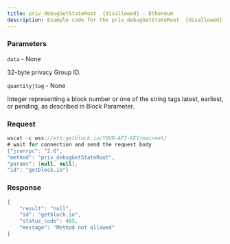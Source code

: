 ```yaml
---
title: priv_debugGetStateRoot  {disallowed} - Ethereum
description: Example code for the priv_debugGetStateRoot  {disallowed} ws method. Сomplete guide on how to use priv_debugGetStateRoot  {disallowed} ws in GetBlock.io Web3 documentation.
---
```


### Parameters


`data` - None

32-byte privacy Group ID.

`quantity|tag` - None

Integer representing a block number or one of the string tags latest,
earliest, or pending, as described in Block Parameter.

### Request

``` java
wscat -c wss://eth.getblock.io/YOUR-API-KEY/mainnet/ 
# wait for connection and send the request body 
{"jsonrpc": "2.0",
"method": "priv_debugGetStateRoot",
"params": [null, null],
"id": "getblock.io"}
```

###  Response

``` java
{
    "result": "null",
    "id": "getblock.io",
    "status_code": 405,
    "message": "Method not allowed"
}
```

